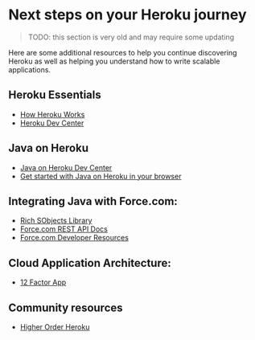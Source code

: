 # Next steps on your Heroku journey

> TODO: this section is very old and may require some updating

  Here are some additional resources to help you continue discovering Heroku as well as helping you understand how to write scalable applications.
  
## Heroku Essentials

* [How Heroku Works](http://heroku.com/how)
* [Heroku Dev Center](http://devcenter.heroku.com)


## Java on Heroku

* [Java on Heroku Dev Center](https://devcenter.heroku.com/categories/java)
* [Get started with Java on Heroku in your browser](http://java.heroku.com)


## Integrating Java with Force.com:

* [Rich SObjects Library](https://github.com/ryanbrainard/richsobjects)
* [Force.com REST API Docs](http://www.salesforce.com/us/developer/docs/api_rest/index.htm)
* [Force.com Developer Resources](http://developer.force.com)


## Cloud Application Architecture:

* [12 Factor App](http://12factor.net)

## Community resources 

* [Higher Order Heroku](http://higher-order-heroku.com)

